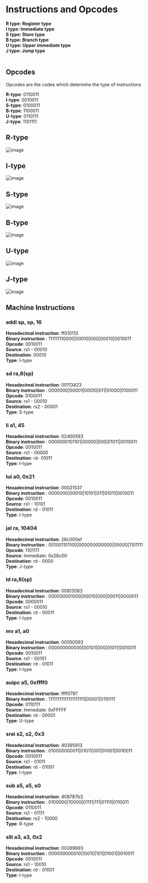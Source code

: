 # Instructions and Opcodes 
   **R type: Register type** <br />
   **I type: Immediate type** <br />
   **S type: Store type** <br />
   **B type: Branch type** <br />
   **U type: Upper immediate type** <br />
   **J type: Jump type** <br />
<br />
## Opcodes 
Opcodes are the codes which determine the type of instructions <br />

**R-type**: 0110011 <br />
**I-type**: 0010011 <br />
**S-type**: 0100011 <br />
**B-type**: 1100011 <br />
**U-type**: 0110111 <br />
**J-type**: 1101111 <br />


## R-type
![image](https://github.com/user-attachments/assets/3b167664-3612-47be-b032-93807f80efa7)

## I-type
![image](https://github.com/user-attachments/assets/a4050311-05cf-4ece-b917-528952cb7a27)

## S-type
![image](https://github.com/user-attachments/assets/baa9961f-9bcc-4b4f-8672-3d43098f3c51)

## B-type
![image](https://github.com/user-attachments/assets/166128bd-50c3-41bb-b885-c055dc420c2c)

## U-type
![image](https://github.com/user-attachments/assets/fa52d5a9-001e-4963-a598-a1b5afe6051a)

## J-type
![image](https://github.com/user-attachments/assets/04694461-2e76-43b6-8c9e-a20fecd81496)



## Machine Instructions 

### addi sp, sp, 16
**Hexadecimal instruction**: ff010113 <br />
**Binary instruction** : 111111110000|00010|000|00010|0010011 <br />
**Opcode**: 0010011 <br />
**Source**: rs1 - 00010 <br />
**Destination**: 00010 <br />
**Type**: I-type <br />


### sd ra,8(sp)
  **Hexadecimal instruction**: 00113423 <br />
  **Binary instruction** : 0000000|00001|00010|011|01000|0100011 <br />
  **Opcode**: 0100011 <br />
  **Source**: rs1 - 00010 <br />
  **Destination**: rs2 - 00001 <br />
  **Type**: S-type <br />

### li a1, 45
  **Hexadecimal instruction**: 02d00593 <br />
  **Binary instruction** : 0000000101101|00000|000|01011|0010011 <br />
  **Opcode**: 0010011 <br />
  **Source**: rs1 - 00000 <br />
  **Destination**: rd-  01011 <br />
  **Type**: I-type <br />

### lui a0, 0x21
  **Hexadecimal instruction**: 00021537 <br />
  **Binary instruction** : 0000000|00010|10101|011|01011|0010011 <br />
  **Opcode**: 0010011 <br />
  **Source**: rs1 - 10101 <br />
  **Destination**: rd - 01011 <br />
  **Type**: I-type <br />

### jal ra, 10404 <printf>
  **Hexadecimal instruction**: 26c000ef <br />
  **Binary instruction** : 001001101100|000000000000|00000|1101111 <br />
  **Opcode**: 1101111 <br />
  **Source**: Immediate: 0x26c00 <br />
  **Destination**: rd - 0000 <br />
  **Type**: J-type <br />

### ld ra,8(sp)
  **Hexadecimal instruction**: 00813083 <br />
  **Binary instruction** : 000000001000|00010|000|00011|0000011 <br />
  **Opcode**: 0000011 <br />
  **Source**: rs1 - 00010 <br />
  **Destination**: rd - 00011 <br />
  **Type**: I-type <br />

### mv a1, a0
  **Hexadecimal instruction**: 00050593 <br />
  **Binary instruction** : 000000000000|00101|000|01011|0010011 <br />
  **Opcode**: 0010011 <br />
  **Source**: rs1 - 00101 <br />
  **Destination**: rd - 01011 <br />
  **Type**: I-type <br />

### auipc a5, 0xffff0
  **Hexadecimal instruction**: ffff0797 <br />
  **Binary instruction** : 11111111111111111111|00001|0110111 <br />
  **Opcode**: 0110111 <br />
  **Source**: Immediate: 0xFFFFF <br />
  **Destination**: rd - 00001 <br />
  **Type**: U-type <br />

### srai s2, s2, 0x3
  **Hexadecimal instruction**: 40395913 <br />
  **Binary instruction** : 010000000011|01011|001|01001|0010011 <br />
  **Opcode**: 0010011 <br />
  **Source**: rs1 - 01011 <br />
  **Destination**: rd - 01001 <br />
  **Type**: I-type <br />

### sub a5, a5, s0
  **Hexadecimal instruction**: 408787b3 <br />
  **Binary instruction** : 0100000|10000|01111|111|01111|0110011 <br />
  **Opcode**: 0110011 <br />
  **Source**: rs1 - 01111 <br />
  **Destination**: rs2 - 10000 <br />
  **Type**: R-type <br />

### slli a3, a3, 0x2 
  **Hexadecimal instruction**: 00269693 <br />
  **Binary instruction** : 000000000010|10010|101|01001|0010011 <br />
  **Opcode**: 0010011 <br />
  **Source**: rs1 - 10010 <br />
  **Destination**: rd - 01001 <br />
  **Type**: I-type <br />






